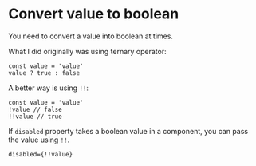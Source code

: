 # Convert value to boolean

You need to convert a value into boolean at times.

What I did originally was using ternary operator:

```
const value = 'value'
value ? true : false
```

A better way is using `!!`:

```
const value = 'value'
!value // false
!!value // true
```

If `disabled` property takes a boolean value in a component, you can pass the value using `!!`.

```
disabled={!!value}
```
